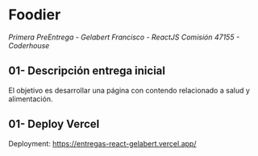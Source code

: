 # Foodier

*Primera PreEntrega - Gelabert Francisco - ReactJS Comisión 47155 - Coderhouse*

## 01- Descripción entrega inicial
El objetivo es desarrollar una página con contendo relacionado a salud y alimentación.

## 01- Deploy Vercel

Deployment: https://entregas-react-gelabert.vercel.app/

